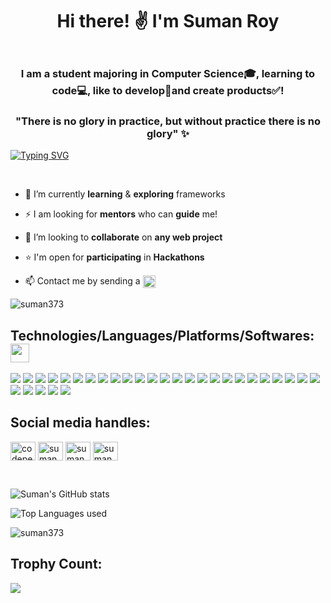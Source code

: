 
<h1 align="center">Hi there! &#9996; I'm Suman Roy</h1>
<p align='center'><img src="https://www.newrafael.com/wp-content/uploads/2013/03/rotating-gradient-01.gif" height="3" width="1000"></p>
<h3 align="center">I am a student majoring in Computer Science&#127891;, learning to code&#x1f4bb;, like to develop&#x1f680;and create products&#9989;!</h3>
<h3 align="center">
  "There is no glory in practice, but without practice there is no glory" &#10024;
</h3>

[![Typing SVG](https://readme-typing-svg.herokuapp.com?font=Lobster&size=30&duration=4000&color=9D38EE&background=7FFCFF00&center=true&height=69&lines=Welcome+to+my+github+profile!;I+am+learning+web2.0;I+am+a+developer)](https://git.io/typing-svg)

<p align='center'><img src="https://thumbs.gfycat.com/AccurateRegularBunting-size_restricted.gif" height="5" width="100"><span> </span><img src="https://thumbs.gfycat.com/AccurateRegularBunting-size_restricted.gif" height="5" width="100"><span> </span><img src="https://thumbs.gfycat.com/AccurateRegularBunting-size_restricted.gif" height="5" width="100"></p>

- 🌱 I’m currently **learning** & **exploring** frameworks

- ⚡ I am looking for **mentors** who can **guide** me!  

- 👯 I’m looking to **collaborate** on **any web project** 

- &#11088; I'm open for **participating** in **Hackathons** 

- 📫 Contact me by sending a <a href="mailto:iamsuman898@gmail.com" target="_blank"><img src="https://img.shields.io/badge/Gmail-D14836?style=for-the-badge&logo=gmail&logoColor=white" align="center" height="20"></a>

<p align="left"> <img src="https://komarev.com/ghpvc/?username=suman373&label=Profile%20views&color=0e75b6&style=flat" alt="suman373" /> </p>

<h2> Technologies/Languages/Platforms/Softwares: <img src ="https://media2.giphy.com/media/QssGEmpkyEOhBCb7e1/giphy.gif?cid=ecf05e47a0n3gi1bfqntqmob8g9aid1oyj2wr3ds3mg700bl&rid=giphy.gif" width = 30px> </h2>

<img src="https://img.shields.io/badge/C-00599C?style=for-the-badge&logo=c&logoColor=white"> <img src="https://img.shields.io/badge/Java-ED8B00?style=for-the-badge&logo=java&logoColor=white"> <img src="https://img.shields.io/badge/Python-FFD43B?style=for-the-badge&logo=python&logoColor=blue"> <img src="https://img.shields.io/badge/HTML5-E34F26?style=for-the-badge&logo=html5&logoColor=white"> <img src="https://img.shields.io/badge/CSS3-1572B6?style=for-the-badge&logo=css3&logoColor=white"> <img src="https://img.shields.io/badge/JavaScript-323330?style=for-the-badge&logo=javascript&logoColor=F7DF1E"> <img src="https://img.shields.io/badge/json-5E5C5C?style=for-the-badge&logo=json&logoColor=white"> <img src="https://img.shields.io/badge/Sass-CC6699?style=for-the-badge&logo=sass&logoColor=white"> <img src="https://img.shields.io/badge/jQuery-0769AD?style=for-the-badge&logo=jquery&logoColor=white">
 <img src="https://img.shields.io/badge/Visual_Studio_Code-0078D4?style=for-the-badge&logo=visual%20studio%20code&logoColor=white"> <img src="https://img.shields.io/badge/Netlify-00C7B7?style=for-the-badge&logo=netlify&logoColor=white"> <img src="https://img.shields.io/badge/sublime_text-%23575757.svg?&style=for-the-badge&logo=sublime-text&logoColor=important"> <img src="https://img.shields.io/badge/-CodeChef-5B4638?style=for-the-badge&logo=CodeChef&logoColor=white"> <img src="https://img.shields.io/badge/Codepen-000000?style=for-the-badge&logo=codepen&logoColor=white"> <img src="https://img.shields.io/badge/GitHub-100000?style=for-the-badge&logo=github&logoColor=white"> <img src="https://img.shields.io/badge/GIT-E44C30?style=for-the-badge&logo=git&logoColor=white"> <img src="https://img.shields.io/badge/GeeksforGeeks-298D46?style=for-the-badge&logo=geeksforgeeks&logoColor=white"> <img src="https://img.shields.io/badge/Font_Awesome-339AF0?style=for-the-badge&logo=fontawesome&logoColor=white"> <img src="https://img.shields.io/badge/Discord-5865F2?style=for-the-badge&logo=discord&logoColor=white"> <img src="https://img.shields.io/badge/Microsoft_Teams-6264A7?style=for-the-badge&logo=microsoft-teams&logoColor=white"> <img src="https://img.shields.io/badge/Google%20Meet-00897B?style=for-the-badge&logo=google-meet&logoColor=white"> <img src="https://img.shields.io/badge/Zoom-2D8CFF?style=for-the-badge&logo=zoom&logoColor=white"> <img src="https://img.shields.io/badge/LinkedIn-0077B5?style=for-the-badge&logo=linkedin&logoColor=white"> <img src="https://img.shields.io/badge/linktree-39E09B?style=for-the-badge&logo=linktree&logoColor=white"> <img src="
https://img.shields.io/badge/Twitter-1DA1F2?style=for-the-badge&logo=twitter&logoColor=white"> <img src="https://img.shields.io/badge/Canva-%2300C4CC.svg?&style=for-the-badge&logo=Canva&logoColor=white"> <img src="https://img.shields.io/badge/Coursera-0056D2?style=for-the-badge&logo=Coursera&logoColor=white"> <img  src="https://img.shields.io/badge/freecodecamp-27273D?style=for-the-badge&logo=freecodecamp&logoColor=white"> <img src="https://img.shields.io/badge/MDN_Web_Docs-black?style=for-the-badge&logo=mdnwebdocs&logoColor=white"> <img src="https://img.shields.io/badge/scrimba-2B283A?style=for-the-badge&logo=scrimba&logoColor=white">

<h2 align="left">Social media handles:</h2>
<p align="left">
<a href="https://codepen.io/suman373" target="blank"><img align="center" src="https://raw.githubusercontent.com/rahuldkjain/github-profile-readme-generator/master/src/images/icons/Social/codepen.svg" alt="codepen.io/suman373" height="30" width="40" /></a>
<a href="https://linkedin.com/in/sumanroy369" target="blank"><img align="center" src="https://raw.githubusercontent.com/rahuldkjain/github-profile-readme-generator/master/src/images/icons/Social/linked-in-alt.svg" alt="suman roy" height="30" width="40" /></a>
<a href="https://fb.com/Suman Roy" target="blank"><img align="center" src="https://raw.githubusercontent.com/rahuldkjain/github-profile-readme-generator/master/src/images/icons/Social/facebook.svg" alt="suman roy" height="30" width="40" /></a>
<a href="https://www.codechef.com/users/suman_26" target="blank"><img align="center" src="https://cdn.jsdelivr.net/npm/simple-icons@3.1.0/icons/codechef.svg" alt="suman_26" height="30" width="40" /></a>
</p>
<br>

  ![Suman's GitHub stats](https://github-readme-stats.vercel.app/api?username=suman373&show_icons=true&theme=synthwave)
  
   ![Top Languages used](https://github-readme-stats.vercel.app/api/top-langs/?username=suman373&layout=compact&langs_count=8&theme=synthwave)               

<!-- [![Readme Card](https://github-readme-stats.vercel.app/api/pin/?username=suman373&repo=JSgame&theme=synthwave)](https://github.com/anuraghazra/github-readme-stats) -->

<p><img align="center" src="https://github-readme-streak-stats.herokuapp.com/?user=suman373&theme=monokai" alt="suman373" /></p>

<h2 align="left">Trophy Count:</h2>
<img src="https://github-profile-trophy.vercel.app/?username=Suman373&theme=juicyfresh">

<!-- <h3 align="left">Support:</h3>
<p><a href="https://www.buymeacoffee.com/sumanroy369" target="_blank"> <img align="left" src="https://cdn.buymeacoffee.com/buttons/v2/default-yellow.png" height="50" width="210" alt="suman373" /></a></p><br><br> -->
 


